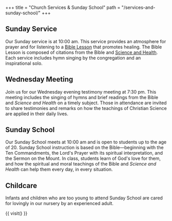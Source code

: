 +++
title = "Church Services & Sunday School"
path = "/services-and-sunday-school/"
+++

<div class="content-and-sidebar">

<section>

## Sunday Service

Our Sunday service is at <time datetime="10:00">10:00 am</time>.  This service
provides an atmosphere for prayer and for listening to a
[Bible Lesson](https://www.christianscience.com/publications-and-activities/bible-lessons)
that promotes healing.  The Bible Lesson is composed of citations from the Bible and
[Science and Health](https://www.christianscience.com/the-christian-science-pastor/science-and-health).
Each service includes hymn singing by the congregation and an inspirational solo.

## Wednesday Meeting

Join us for our Wednesday evening testimony meeting at <time
datetime="19:30">7:30 pm</time>. This meeting includes the singing of hymns and
brief readings from the Bible and *Science and Health* on a timely subject. Those
in attendance are invited to share testimonies and remarks on how the teachings
of Christian Science are applied in their daily lives.

## Sunday School

Our Sunday School meets at <time datetime="10:00">10:00 am</time> and is open to
students up to the age of 20. Sunday School instruction is based on the
Bible—beginning with the Ten Commandments, the Lord's Prayer with its spiritual
interpretation, and the Sermon on the Mount.  In class, students learn of God's
love for them, and how the spiritual and moral teachings of the Bible and
*Science and Health* can help them every day, in every situation.

## Childcare

Infants and children who are too young to attend Sunday School are cared for 
lovingly in our nursery by an experienced adult.

</section>

<aside class="left">

{{ visit() }}

</aside>

</div>
